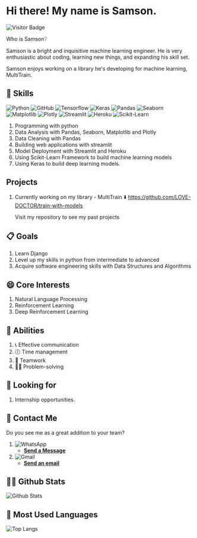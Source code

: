 # Hi there! My name is Samson.
![Visitor Badge](https://visitor-badge.laobi.icu/badge?page_id=LOVE-DOCTOR.LOVE-DOCTOR)

Who is Samson❔

Samson is a bright and inquisitive machine learning engineer.
He is very enthusiastic about coding, learning new things, and expanding his skill set.

Samson enjoys working on a library he's developing for machine learning, MultiTrain.

## 🎉 Skills
![Python](https://img.shields.io/badge/-Python-lightgrey?style=plastic&logo=Python) 
![GitHub](https://img.shields.io/badge/-GitHub-lightgrey?style=plastic&logo=github)
![Tensorflow](https://img.shields.io/badge/-Tensorflow-lightgrey?style=plastic&logo=tensorflow)
![Keras](https://img.shields.io/badge/-Keras-lightgrey?style=plastic&logo=Keras)
![Pandas](https://img.shields.io/badge/-Pandas-lightgrey?style=plastic&logo=pandas) 
![Seaborn](https://img.shields.io/badge/-Seaborn-lightgrey?style=plastic&logo=seaborn)
![Matplotlib](https://img.shields.io/badge/-Matplotlib-lightgrey?style=plastic&logo=matplotlib)
![Plotly](https://img.shields.io/badge/-Plotly-lightgrey?style=plastic&logo=plotly)
![Streamlit](https://img.shields.io/badge/-Streamlit-lightgrey?style=plastic&logo=Streamlit) 
![Heroku](https://img.shields.io/badge/-Heroku-lightgrey?style=plastic&logo=heroku)
![Scikit-Learn](https://img.shields.io/badge/-Sklearn-lightgrey?style=plastic&logo=sklearn)

1. Programming with python
2. Data Analysis with Pandas, Seaborn, Matplotlib and Plotly
3. Data Cleaning with Pandas
4. Building web applications with streamlit
5. Model Deployment with Streamlit and Heroku
6. Using Scikit-Learn Framework to build machine learning models
7. Using Keras to build deep learning models.

## Projects
1. Currently working on my library - MultiTrain
   ⬇️
   https://github.com/LOVE-DOCTOR/train-with-models

   Visit my repository to see my past projects

## 📋 Goals
1. Learn Django
2. Level up my skills in python from intermediate to advanced
3. Acquire software engineering skills with Data Structures and Algorithms


## 😄 Core Interests
1. Natural Language Processing
2. Reinforcement Learning
3. Deep Reinforcement Learning

## 💪 Abilities
1. 📞 Effective communication 
2. 🕕 Time management 
3. 👬 Teamwork 
4. 👮‍♂️ Problem-solving

## 🔎 Looking for
1. Internship opportunities.

## 📳 Contact Me
Do you see me as a great addition to your team?
1. ![WhatsApp](https://img.shields.io/badge/-WhatsApp-lightgrey?style=social&logo=whatsapp) 
   - [**Send a Message**](https://wa.me/2349070766308)
2. ![Gmail](https://img.shields.io/badge/-Gmail-white?style=social&logo=gmail)
   - [**Send an email**](tunexo885@gmail.com)

## 👨‍💻 Github Stats
![Github Stats](https://github-readme-stats.vercel.app/api?username=LOVE-DOCTOR&count_private=true&show_icons=true&include_all_commits=true)

## 📖 Most Used Languages
![Top Langs](https://github-readme-stats.vercel.app/api/top-langs/?username=LOVE-DOCTOR&hide=TeX&layout=compact)


